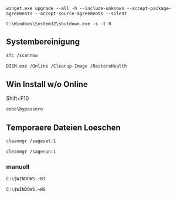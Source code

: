 `winget.exe upgrade --all -h --include-unknown --accept-package-agreements --accept-source-agreements --silent`

`C:\Windows\System32\shutdown.exe -s -t 0`

## Systembereinigung
```bash
sfc /scannow
```
```bash
DISM.exe /Online /Cleanup-Image /RestoreHealth
```

## Win Install w/o Online
Shift+F10
```bash
oobe\bypassnro
```

## Temporaere Dateien Loeschen
```bash
cleanmgr /sageset:1
```
```bash
cleanmgr /sagerun:1
```
### manuell
```bash
C:\$WINDOWS.~BT
```
```bash
C:\$WINDOWS.~WS
```